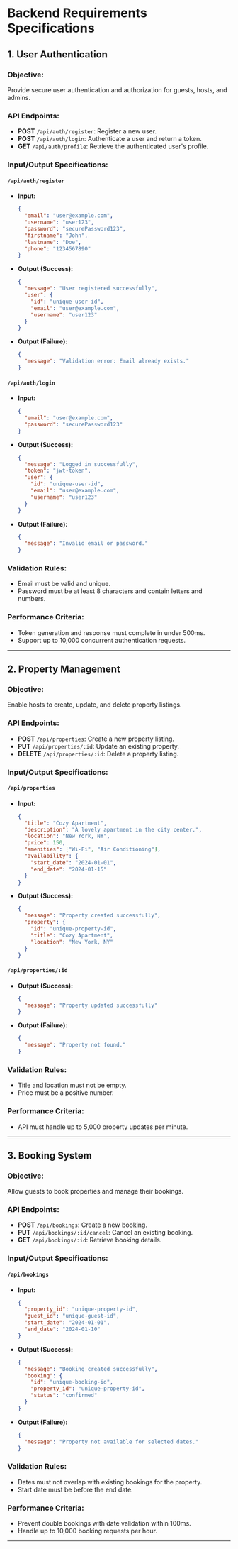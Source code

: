 
# Backend Requirements Specifications

## 1. User Authentication

### Objective:
Provide secure user authentication and authorization for guests, hosts, and admins.

### API Endpoints:
- **POST** `/api/auth/register`: Register a new user.
- **POST** `/api/auth/login`: Authenticate a user and return a token.
- **GET** `/api/auth/profile`: Retrieve the authenticated user's profile.

### Input/Output Specifications:
#### `/api/auth/register`
- **Input:**
  ```json
  {
    "email": "user@example.com",
    "username": "user123",
    "password": "securePassword123",
    "firstname": "John",
    "lastname": "Doe",
    "phone": "1234567890"
  }
  ```
- **Output (Success):**
  ```json
  {
    "message": "User registered successfully",
    "user": {
      "id": "unique-user-id",
      "email": "user@example.com",
      "username": "user123"
    }
  }
  ```
- **Output (Failure):**
  ```json
  {
    "message": "Validation error: Email already exists."
  }
  ```

#### `/api/auth/login`
- **Input:**
  ```json
  {
    "email": "user@example.com",
    "password": "securePassword123"
  }
  ```
- **Output (Success):**
  ```json
  {
    "message": "Logged in successfully",
    "token": "jwt-token",
    "user": {
      "id": "unique-user-id",
      "email": "user@example.com",
      "username": "user123"
    }
  }
  ```
- **Output (Failure):**
  ```json
  {
    "message": "Invalid email or password."
  }
  ```

### Validation Rules:
- Email must be valid and unique.
- Password must be at least 8 characters and contain letters and numbers.

### Performance Criteria:
- Token generation and response must complete in under 500ms.
- Support up to 10,000 concurrent authentication requests.

---

## 2. Property Management

### Objective:
Enable hosts to create, update, and delete property listings.

### API Endpoints:
- **POST** `/api/properties`: Create a new property listing.
- **PUT** `/api/properties/:id`: Update an existing property.
- **DELETE** `/api/properties/:id`: Delete a property listing.

### Input/Output Specifications:
#### `/api/properties`
- **Input:**
  ```json
  {
    "title": "Cozy Apartment",
    "description": "A lovely apartment in the city center.",
    "location": "New York, NY",
    "price": 150,
    "amenities": ["Wi-Fi", "Air Conditioning"],
    "availability": {
      "start_date": "2024-01-01",
      "end_date": "2024-01-15"
    }
  }
  ```
- **Output (Success):**
  ```json
  {
    "message": "Property created successfully",
    "property": {
      "id": "unique-property-id",
      "title": "Cozy Apartment",
      "location": "New York, NY"
    }
  }
  ```

#### `/api/properties/:id`
- **Output (Success):**
  ```json
  {
    "message": "Property updated successfully"
  }
  ```
- **Output (Failure):**
  ```json
  {
    "message": "Property not found."
  }
  ```

### Validation Rules:
- Title and location must not be empty.
- Price must be a positive number.

### Performance Criteria:
- API must handle up to 5,000 property updates per minute.

---

## 3. Booking System

### Objective:
Allow guests to book properties and manage their bookings.

### API Endpoints:
- **POST** `/api/bookings`: Create a new booking.
- **PUT** `/api/bookings/:id/cancel`: Cancel an existing booking.
- **GET** `/api/bookings/:id`: Retrieve booking details.

### Input/Output Specifications:
#### `/api/bookings`
- **Input:**
  ```json
  {
    "property_id": "unique-property-id",
    "guest_id": "unique-guest-id",
    "start_date": "2024-01-01",
    "end_date": "2024-01-10"
  }
  ```
- **Output (Success):**
  ```json
  {
    "message": "Booking created successfully",
    "booking": {
      "id": "unique-booking-id",
      "property_id": "unique-property-id",
      "status": "confirmed"
    }
  }
  ```
- **Output (Failure):**
  ```json
  {
    "message": "Property not available for selected dates."
  }
  ```

### Validation Rules:
- Dates must not overlap with existing bookings for the property.
- Start date must be before the end date.

### Performance Criteria:
- Prevent double bookings with date validation within 100ms.
- Handle up to 10,000 booking requests per hour.

---

